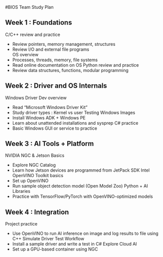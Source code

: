 #BIOS Team Study Plan

## Week 1 : Foundations
C/C++ review and practice
- Review pointers, memory management, structures
- Review I/O and external file programs  
OS overview
- Processes, threads, memory, file systems
- Read online documentation on OS
Python review and practice
- Review data structures, functions, modular programming

## Week 2 : Driver and OS Internals
Windows Driver Dev overview
- Read “Microsoft Windows Driver Kit” 
- Study driver types : Kernel vs user
Testing Windows Images
- Install Windows ADK + Windows PE
- Learn about unattended installations and sysprep
C# practice 
- Basic Windows GUI or service to practice

## Week 3 : AI Tools + Platform
NVIDIA NGC & Jetson Basics
- Explore NGC Catalog
- Learn how Jetson devices are programmed from JetPack SDK
Intel OpenVINO Toolkit basics
- Set up OpenVINO
- Run sample object detection model (Open Model Zoo)
Python + AI Libraries
- Practice with TensorFlow/PyTorch with OpenVINO-optimized models

## Week 4 : Integration
Project practice
- Use OpenVINO to run AI inference on image and log results to file using C++
Simulate Driver Test Workflow
- Install a sample driver and write a test in C#
Explore Cloud AI
- Set up a GPU-based container using NGC
